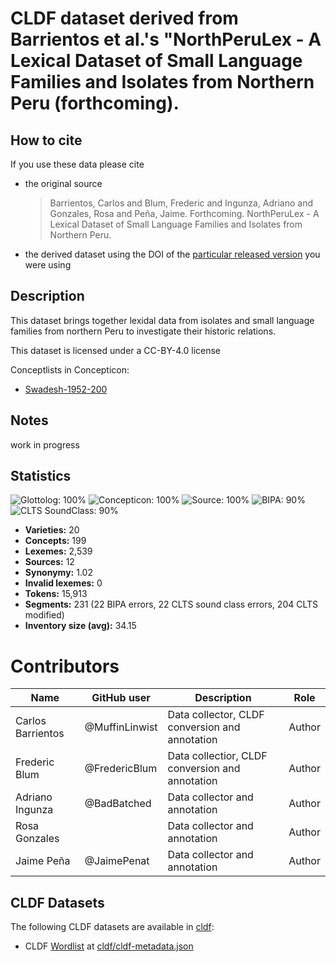 # CLDF dataset derived from Barrientos et al.'s "NorthPeruLex - A Lexical Dataset of Small Language Families and Isolates from Northern Peru (forthcoming).

## How to cite

If you use these data please cite
- the original source
  > Barrientos, Carlos and Blum, Frederic and Ingunza, Adriano and Gonzales, Rosa and Peña, Jaime. Forthcoming. NorthPeruLex - A Lexical Dataset of Small Language Families and Isolates from Northern Peru.
- the derived dataset using the DOI of the [particular released version](../../releases/) you were using

## Description


This dataset brings together lexidal data from isolates and small language families from northern Peru to investigate their historic relations.

This dataset is licensed under a CC-BY-4.0 license


Conceptlists in Concepticon:
- [Swadesh-1952-200](https://concepticon.clld.org/contributions/Swadesh-1952-200)
## Notes

work in progress


## Statistics


![Glottolog: 100%](https://img.shields.io/badge/Glottolog-100%25-brightgreen.svg "Glottolog: 100%")
![Concepticon: 100%](https://img.shields.io/badge/Concepticon-100%25-brightgreen.svg "Concepticon: 100%")
![Source: 100%](https://img.shields.io/badge/Source-100%25-brightgreen.svg "Source: 100%")
![BIPA: 90%](https://img.shields.io/badge/BIPA-90%25-green.svg "BIPA: 90%")
![CLTS SoundClass: 90%](https://img.shields.io/badge/CLTS%20SoundClass-90%25-green.svg "CLTS SoundClass: 90%")

- **Varieties:** 20
- **Concepts:** 199
- **Lexemes:** 2,539
- **Sources:** 12
- **Synonymy:** 1.02
- **Invalid lexemes:** 0
- **Tokens:** 15,913
- **Segments:** 231 (22 BIPA errors, 22 CLTS sound class errors, 204 CLTS modified)
- **Inventory size (avg):** 34.15

# Contributors

Name | GitHub user    | Description                                     | Role |
--- |----------------|-------------------------------------------------| --- |
Carlos Barrientos | @MuffinLinwist | Data collector, CLDF conversion and annotation  | Author
Frederic Blum | @FredericBlum  | Data collectior, CLDF conversion and annotation | Author
Adriano Ingunza | @BadBatched    | Data collector and annotation                   | Author
Rosa Gonzales |                | Data collector and annotation                   | Author
Jaime Peña | @JaimePenat    | Data collector and annotation                   | Author




## CLDF Datasets

The following CLDF datasets are available in [cldf](cldf):

- CLDF [Wordlist](https://github.com/cldf/cldf/tree/master/modules/Wordlist) at [cldf/cldf-metadata.json](cldf/cldf-metadata.json)
